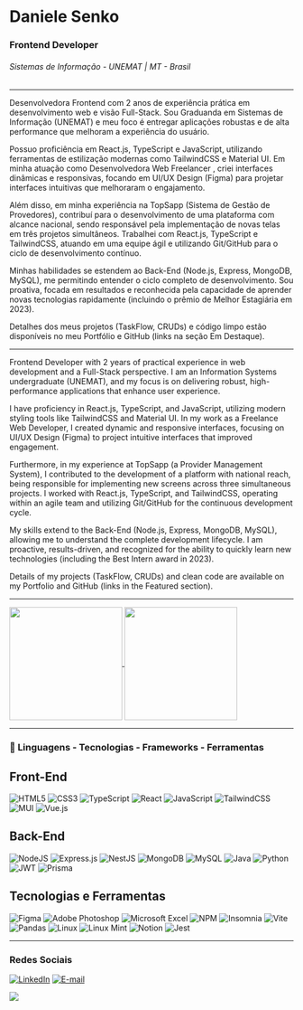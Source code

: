 # Daniele Senko

### Frontend Developer 
###### Sistemas de Informação - UNEMAT | MT - Brasil

___

Desenvolvedora Frontend com 2 anos de experiência prática em desenvolvimento web e visão Full-Stack. Sou Graduanda em Sistemas de Informação (UNEMAT) e meu foco é entregar aplicações robustas e de alta performance que melhoram a experiência do usuário.

Possuo proficiência em React.js, TypeScript e JavaScript, utilizando ferramentas de estilização modernas como TailwindCSS e Material UI. Em minha atuação como Desenvolvedora Web Freelancer , criei interfaces dinâmicas e responsivas, focando em UI/UX Design (Figma) para projetar interfaces intuitivas que melhoraram o engajamento.

Além disso, em minha experiência na TopSapp (Sistema de Gestão de Provedores), contribuí para o desenvolvimento de uma plataforma com alcance nacional, sendo responsável pela implementação de novas telas em três projetos simultâneos. Trabalhei com React.js, TypeScript e TailwindCSS, atuando em uma equipe ágil e utilizando Git/GitHub para o ciclo de desenvolvimento contínuo.

Minhas habilidades se estendem ao Back-End (Node.js, Express, MongoDB, MySQL), me permitindo entender o ciclo completo de desenvolvimento. Sou proativa, focada em resultados e reconhecida pela capacidade de aprender novas tecnologias rapidamente (incluindo o prêmio de Melhor Estagiária em 2023).

Detalhes dos meus projetos (TaskFlow, CRUDs) e código limpo estão disponíveis no meu Portfólio e GitHub (links na seção Em Destaque).

___

Frontend Developer with 2 years of practical experience in web development and a Full-Stack perspective. I am an Information Systems undergraduate (UNEMAT), and my focus is on delivering robust, high-performance applications that enhance user experience.

I have proficiency in React.js, TypeScript, and JavaScript, utilizing modern styling tools like TailwindCSS and Material UI. In my work as a Freelance Web Developer, I created dynamic and responsive interfaces, focusing on UI/UX Design (Figma) to project intuitive interfaces that improved engagement.

Furthermore, in my experience at TopSapp (a Provider Management System), I contributed to the development of a platform with national reach, being responsible for implementing new screens across three simultaneous projects. I worked with React.js, TypeScript, and TailwindCSS, operating within an agile team and utilizing Git/GitHub for the continuous development cycle.

My skills extend to the Back-End (Node.js, Express, MongoDB, MySQL), allowing me to understand the complete development lifecycle. I am proactive, results-driven, and recognized for the ability to quickly learn new technologies (including the Best Intern award in 2023).

Details of my projects (TaskFlow, CRUDs) and clean code are available on my Portfolio and GitHub (links in the Featured section).
___

<a href="https://github.com/daniele-senko/github-readme-stats">
  <img height=200 align="center" src="https://github-readme-stats.vercel.app/api?username=daniele-senko&theme=radical" />
</a>
<a href="https://github.com/daniele-senko/convoychat">
  <img height=200 align="center" src="https://github-readme-stats.vercel.app/api/top-langs?username=daniele-senko&layout=compact&langs_count=8&card_width=320&theme=radical" />
</a>

____

### 🚀 Linguagens - Tecnologias - Frameworks - Ferramentas

## Front-End
![HTML5](https://img.shields.io/badge/html5-%23E34F26.svg?style=for-the-badge&logo=html5&logoColor=white)
![CSS3](https://img.shields.io/badge/css3-%231572B6.svg?style=for-the-badge&logo=css3&logoColor=white)
![TypeScript](https://img.shields.io/badge/typescript-%23007ACC.svg?style=for-the-badge&logo=typescript&logoColor=white)
![React](https://img.shields.io/badge/react-%2320232a.svg?style=for-the-badge&logo=react&logoColor=%2361DAFB)
![JavaScript](https://img.shields.io/badge/javascript-%23323330.svg?style=for-the-badge&logo=javascript&logoColor=%23F7DF1E)
![TailwindCSS](https://img.shields.io/badge/tailwindcss-%2338B2AC.svg?style=for-the-badge&logo=tailwind-css&logoColor=white)
![MUI](https://img.shields.io/badge/MUI-%230081CB.svg?style=for-the-badge&logo=mui&logoColor=white)
![Vue.js](https://img.shields.io/badge/vuejs-%2335495e.svg?style=for-the-badge&logo=vuedotjs&logoColor=%234FC08D)

## Back-End
![NodeJS](https://img.shields.io/badge/node.js-6DA55F?style=for-the-badge&logo=node.js&logoColor=white)
![Express.js](https://img.shields.io/badge/express.js-%23404d59.svg?style=for-the-badge&logo=express&logoColor=%2361DAFB)
![NestJS](https://img.shields.io/badge/nestjs-%23E0234E.svg?style=for-the-badge&logo=nestjs&logoColor=white)
![MongoDB](https://img.shields.io/badge/MongoDB-%234ea94b.svg?style=for-the-badge&logo=mongodb&logoColor=white)
![MySQL](https://img.shields.io/badge/mysql-4479A1.svg?style=for-the-badge&logo=mysql&logoColor=white)
![Java](https://img.shields.io/badge/java-%23ED8B00.svg?style=for-the-badge&logo=openjdk&logoColor=white)
![Python](https://img.shields.io/badge/python-3670A0?style=for-the-badge&logo=python&logoColor=ffdd54)
![JWT](https://img.shields.io/badge/JWT-black?style=for-the-badge&logo=JSON%20web%20tokens)
![Prisma](https://img.shields.io/badge/Prisma-3982CE?style=for-the-badge&logo=Prisma&logoColor=white)

## Tecnologias e Ferramentas
![Figma](https://img.shields.io/badge/figma-%23F24E1E.svg?style=for-the-badge&logo=figma&logoColor=white)
![Adobe Photoshop](https://img.shields.io/badge/adobe%20photoshop-%2331A8FF.svg?style=for-the-badge&logo=adobe%20photoshop&logoColor=white)
![Microsoft Excel](https://img.shields.io/badge/Microsoft_Excel-217346?style=for-the-badge&logo=microsoft-excel&logoColor=white)
![NPM](https://img.shields.io/badge/NPM-%23CB3837.svg?style=for-the-badge&logo=npm&logoColor=white)
![Insomnia](https://img.shields.io/badge/Insomnia-black?style=for-the-badge&logo=insomnia&logoColor=5849BE)
![Vite](https://img.shields.io/badge/vite-%23646CFF.svg?style=for-the-badge&logo=vite&logoColor=white)
![Pandas](https://img.shields.io/badge/pandas-%23150458.svg?style=for-the-badge&logo=pandas&logoColor=white)
![Linux](https://img.shields.io/badge/Linux-FCC624?style=for-the-badge&logo=linux&logoColor=black)
![Linux Mint](https://img.shields.io/badge/Linux%20Mint-87CF3E?style=for-the-badge&logo=Linux%20Mint&logoColor=white)
![Notion](https://img.shields.io/badge/Notion-%23000000.svg?style=for-the-badge&logo=notion&logoColor=white)
![Jest](https://img.shields.io/badge/-jest-%23C21325?style=for-the-badge&logo=jest&logoColor=white)

___
### Redes Sociais

[![LinkedIn](https://img.shields.io/badge/LinkedIn-100000?style=for-the-badge&logo=linkedin&logoColor=e0bcdd)](https://www.linkedin.com/in/daniele-senko/)
[![E-mail](https://img.shields.io/badge/-Email-100000?style=for-the-badge&logo=microsoft-outlook&logoColor=e0bcdd)](mailto:danielesenko@hotmail.com)

<a href="https://visitorbadge.io/status?path=https%3A%2F%2Fgithub.com%2daniele-senko"><img src="https://api.visitorbadge.io/api/combined?path=https%3A%2F%2Fgithub.com%2daniele-senko&label=Visitantes%20(HOJE%2FTotal)&labelColor=%235b187e&countColor=%235b187e&labelStyle=upper" /></a>
